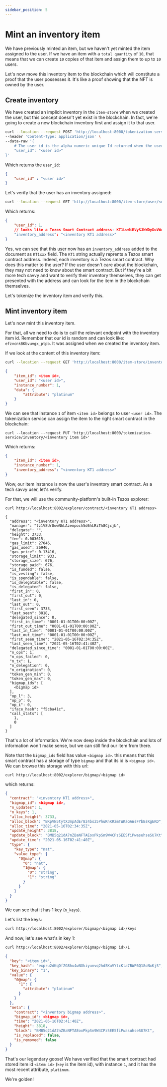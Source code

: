 ```yaml
---
sidebar_position: 5
---
```


# Mint an inventory item

We have previously minted an item, but we haven't yet minted the item assigned to the user.
If we have an item with a `total quantity` of `10`, that means that we can create `10` copies of that item and assign them to up to `10` users.

Let's now move this inventory item to the blockchain which will constitute a proof that the user possesses it. It's like a proof showing that the NFT is owned by the user.

## Create inventory

We have created an implicit inventory in the `item-store` when we created the user, but this concept doesn't yet exist in the blockchain.
In fact, we're going to create a new blockchain inventory first and assign it to that user.

```bash
curl --location --request POST 'http://localhost:8000/tokenization-service/inventory' \
--header 'Content-Type: application/json' \
--data-raw '{
    # The user id is the alpha numeric unique Id returned when the user was created. It looks like "GvzrcnkBKbvuvgx_4Nrt"
    "user_id": "<user id>"
}'
```

Which returns the `user_id`: 

```json
{
    "user_id" : "<user id>"
}
```

Let's verify that the user has an inventory assigned:

```bash
curl --location --request GET 'http://localhost:8000/item-store/user/<user id>'
```

Which returns:

```json
{
    "user_id": 1,
    // looks like a Tezos Smart Contract address: KT1LwdiBVySJhWDyDuVWcywcM2VS8qw6aQFj
    "inventory_address": "<inventory KT1 address>"
}
```

Yes, we can see that this user now has an `inventory_address` added to the document as `KT1xxx` field.
The `KT1` string actually reprents a Tezos smart contract address. Indeed, each inventory is a Tezos smart contract.
Why does this matter to the user? If the user doesn't care about the blockchain, they may not need to know about the smart contract.
But if they're a bit more tech savvy and want to verify their inventory themselves, they can get presented with the address and can look for the item in the blockchain themselves.

Let's tokenize the inventory item and verify this.

## Mint inventory item

Let's now mint this inventory item.

For that, all we need to do is to call the relevant endpoint with the inventory item id. Remember that our id is random and can look like: `efzvcnkBKbvuvgx_ptpb`.
It was assigned when we created the inventory item.

If we look at the content of this inventory item:

```bash
curl --location --request GET 'http://localhost:8000/item-store/inventory/<inventory item id>'
```

```json
{
    "item_id": <item id>,
    "user_id": "<user id>",
    "instance_number": 1,
    "data": {
        "attribute": "platinum"
    }
}
```

We can see that instance `1` of item `<item id>` belongs to user `<user id>`. The tokenization service can assign the item to the right smart contract in the blockchain:

```
curl --location --request PUT 'http://localhost:8000/tokenization-service/inventory/<inventory item id>'
```

Which returns:

```json
{
    "item_id": <item id>,
    "instance_number": 1,
    "inventory_address": "<inventory KT1 address>"
}
```

Wow, our item instance is now the user's inventory smart contract. As a tech savvy user, let's verify. 

For that, we will use the community-platform's built-in Tezos explorer:

```
curl http://localhost:8002/explorer/contract/<inventory KT1 address>
```

```
{
  "address": "<inventory KT1 address>",
  "manager": "tz1VSUr8wwNhLAzempoch5d6hLRiTh8Cjcjb",
  "delegate": "",
  "height": 3733,
  "fee": 0.003615,
  "gas_limit": 27046,
  "gas_used": 26946,
  "gas_price": 0.13416,
  "storage_limit": 933,
  "storage_size": 676,
  "storage_paid": 676,
  "is_funded": false,
  "is_vesting": false,
  "is_spendable": false,
  "is_delegatable": false,
  "is_delegated": false,
  "first_in": 0,
  "first_out": 0,
  "last_in": 0,
  "last_out": 0,
  "first_seen": 3733,
  "last_seen": 3818,
  "delegated_since": 0,
  "first_in_time": "0001-01-01T00:00:00Z",
  "first_out_time": "0001-01-01T00:00:00Z",
  "last_in_time": "0001-01-01T00:00:00Z",
  "last_out_time": "0001-01-01T00:00:00Z",
  "first_seen_time": "2021-05-16T02:34:35Z",
  "last_seen_time": "2021-05-16T02:41:40Z",
  "delegated_since_time": "0001-01-01T00:00:00Z",
  "n_ops": 1,
  "n_ops_failed": 0,
  "n_tx": 1,
  "n_delegation": 0,
  "n_origination": 0,
  "token_gen_min": 0,
  "token_gen_max": 0,
  "bigmap_ids": [
    <bigmap id>
  ],
  "op_l": 3,
  "op_p": 0,
  "op_i": 0,
  "iface_hash": "f5cba41c",
  "call_stats": [
    1,
    0
  ]
}
```

That's a lot of information. We're now deep inside the blockchain and lots of information won't make sense, but we can still find our item from there.

Note that the `bigmap_ids` field has value `<bigmap id>`.
this means that this smart contract has a storage of type `bigmap` and that its id is `<bigmap id>`. We can browse this storage with this url:

```bash
curl http://localhost:8002/explorer/bigmap/<bigmap id>
```

which returns:

```json
{
  "contract": "<inventory KT1 address>",
  "bigmap_id": <bigmap id>,
  "n_updates": 1,
  "n_keys": 1,
  "alloc_height": 3733,
  "alloc_block": "BKpVN5tytX3mpAdEr8z4bsz5PhuKnKRzmTWKaGAWsFYbBsKgEKD",
  "alloc_time": "2021-05-16T02:34:35Z",
  "update_height": 3818,
  "update_block": "BMB5q21dA7nZBaNFTAEoxPkpSn9W4CPzSEESfiPwasuhseSU7Kt",
  "update_time": "2021-05-16T02:41:40Z",
  "type": {
    "key_type": "nat",
    "value_type": {
      "0@map": {
        "0": "nat",
        "1@map": {
          "0": "string",
          "1": "string"
        }
      }
    }
  }
}
```

We can see that it has 1 key (`n_keys`).

Let's list the keys:

```bash
curl http://localhost:8002/explorer/bigmap/<bigmap id>/keys
```

And now, let's see what's in key 1:

```bash
curl http://localhost:8002/explorer/bigmap/<bigmap id>/1
```

```json
{
  "key": "<item id>",
  "key_hash": "expru2dKqDfZG8hu4wNGkiyunvq2hdSKuVYtcKta7BWP6Q18oNxKjS",
  "key_binary": "1",
  "value": {
    "0@map": {
      "1": {
        "attribute": "platinum"
      }
    }
  },
  "meta": {
    "contract": "<inventory bigmap address>",
    "bigmap_id": <bigmap id>,
    "time": "2021-05-16T02:41:40Z",
    "height": 3818,
    "block": "BMB5q21dA7nZBaNFTAEoxPkpSn9W4CPzSEESfiPwasuhseSU7Kt",
    "is_replaced": false,
    "is_removed": false
  }
}
```

That's our legendary goose! We have verified that the smart contract had stored item id `<item id>` (`key` is the item id), with instance `1`, and it has the most recent attribute, `platinum`.

We're golden!